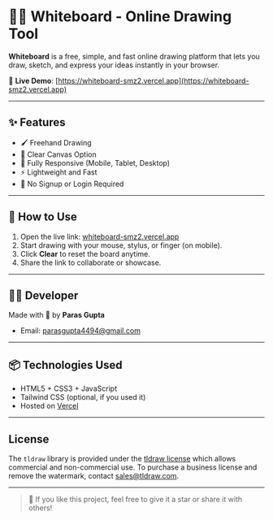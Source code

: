 # 🧑‍🎨 Whiteboard - Online Drawing Tool

**Whiteboard** is a free, simple, and fast online drawing platform that lets you draw, sketch, and express your ideas instantly in your browser.

🔗 **Live Demo**: [https://whiteboard-smz2.vercel.app](https://whiteboard-smz2.vercel.app)

---

## ✨ Features

- 🖌️ Freehand Drawing
- 🧼 Clear Canvas Option
- 📱 Fully Responsive (Mobile, Tablet, Desktop)
- ⚡ Lightweight and Fast
- 🚫 No Signup or Login Required

---

## 🚀 How to Use

1. Open the live link: [whiteboard-smz2.vercel.app](https://whiteboard-smz2.vercel.app)
2. Start drawing with your mouse, stylus, or finger (on mobile).
3. Click **Clear** to reset the board anytime.
4. Share the link to collaborate or showcase.

---

## 🧑‍💻 Developer

Made with 💙 by **Paras Gupta**

- Email: parasgupta4494@gmail.com

---

## 📦 Technologies Used

- HTML5 + CSS3 + JavaScript
- Tailwind CSS (optional, if you used it)
- Hosted on [Vercel](https://vercel.com)

---

## License

The `tldraw` library is provided under the
[tldraw license](https://github.com/tldraw/tldraw/blob/main/LICENSE.md) which
allows commercial and non-commercial use. To purchase a business license and
remove the watermark, contact [sales@tldraw.com](mailto:sales@tldraw.com).

---

> 🌟 If you like this project, feel free to give it a star or share it with others!
